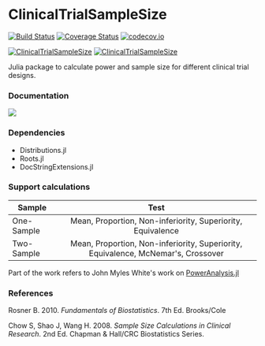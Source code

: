 ClinicalTrialSampleSize
=========================

[![Build Status](https://travis-ci.org/ContaTP/ClinicalTrialSampleSize.jl.svg?branch=master)](https://travis-ci.org/ContaTP/ClinicalTrialSampleSize.jl)
[![Coverage Status](https://coveralls.io/repos/github/ContaTP/ClinicalTrialSampleSize.jl/badge.svg?branch=master)](https://coveralls.io/github/ContaTP/ClinicalTrialSampleSize.jl?branch=master)
[![codecov.io](http://codecov.io/github/ContaTP/ClinicalTrialSampleSize.jl/coverage.svg?branch=master)](http://codecov.io/github/ContaTP/ClinicalTrialSampleSize.jl?branch=master)

[![ClinicalTrialSampleSize](http://pkg.julialang.org/badges/ClinicalTrialSampleSize_0.5.svg)](http://pkg.julialang.org/?pkg=ClinicalTrialSampleSize)
[![ClinicalTrialSampleSize](http://pkg.julialang.org/badges/ClinicalTrialSampleSize_0.6.svg)](http://pkg.julialang.org/?pkg=ClinicalTrialSampleSize)

Julia package to calculate power and sample size for different clinical trial designs.


### Documentation
[![](https://img.shields.io/badge/docs-latest-blue.svg)](https://contatp.github.io/ClinicalTrialSampleSize.jl/latest)


### Dependencies

* Distributions.jl
* Roots.jl
* DocStringExtensions.jl


### Support calculations


| Sample        | Test          |
| ------------- |:-------------:|
| One-Sample    | Mean, Proportion, Non-inferiority, Superiority, Equivalence |
| Two-Sample    | Mean, Proportion, Non-inferiority, Superiority, Equivalence, McNemar's, Crossover|

Part of the work refers to John Myles White's work on [PowerAnalysis.jl](https://github.com/johnmyleswhite/PowerAnalysis.jl)

### References


Rosner B. 2010. *Fundamentals of Biostatistics*. 7th Ed. Brooks/Cole

Chow S, Shao J, Wang H. 2008. *Sample Size Calculations in Clinical Research*. 2nd Ed. Chapman & Hall/CRC Biostatistics Series.
